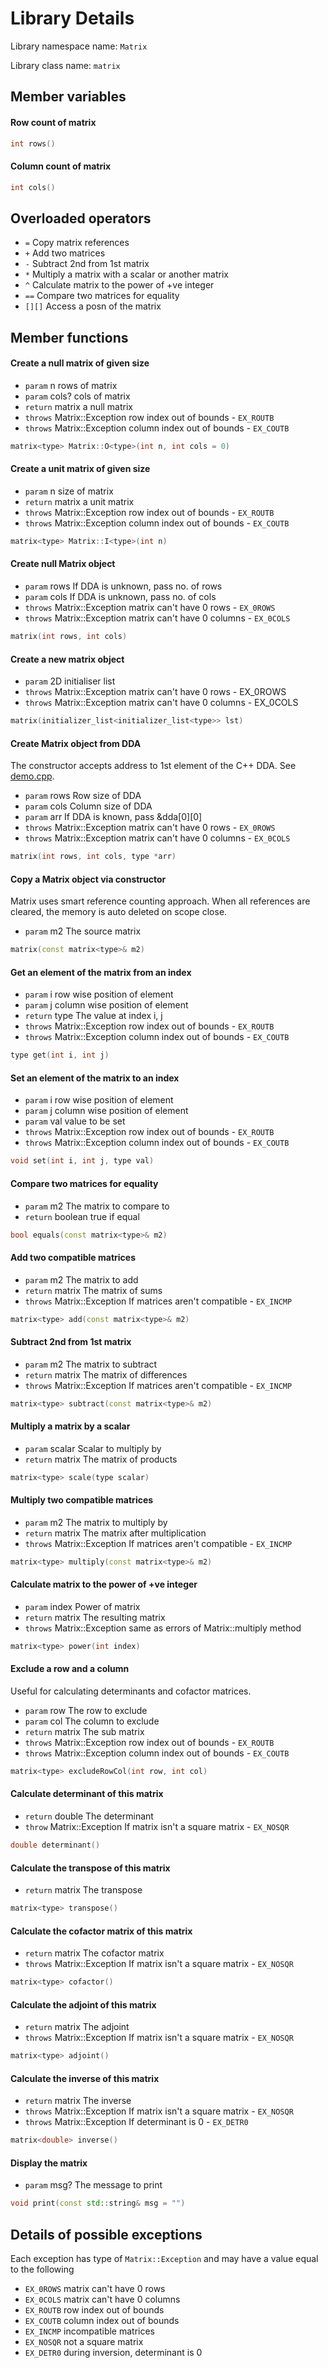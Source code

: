 # Library Details
Library namespace name: `Matrix`

Library class name: `matrix`

## Member variables

#### Row count of matrix
```c++
int rows()
```

#### Column count of matrix
```c++
int cols()
```

## Overloaded operators
 - `=` Copy matrix references
 - `+` Add two matrices
 - `-` Subtract 2nd from 1st matrix
 - `*` Multiply a matrix with a scalar or another matrix
 - `^` Calculate matrix to the power of +ve integer
 - `==` Compare two matrices for equality
 - `[][]` Access a posn of the matrix

## Member functions

#### Create a null matrix of given size
 - `param` n rows of matrix
 - `param` cols? cols of matrix
 - `return` matrix<type> a null matrix
 - `throws` Matrix::Exception row index out of bounds - `EX_ROUTB`
 - `throws` Matrix::Exception column index out of bounds - `EX_COUTB`
```c++
matrix<type> Matrix::O<type>(int n, int cols = 0)
```

#### Create a unit matrix of given size
 - `param` n size of matrix
 - `return` matrix<type> a unit matrix
 - `throws` Matrix::Exception row index out of bounds - `EX_ROUTB`
 - `throws` Matrix::Exception column index out of bounds - `EX_COUTB`
```c++
matrix<type> Matrix::I<type>(int n)
```

#### Create null Matrix object
 - `param` rows If DDA is unknown, pass no. of rows
 - `param` cols If DDA is unknown, pass no. of cols
 - `throws` Matrix::Exception matrix can't have 0 rows - `EX_0ROWS`
 - `throws` Matrix::Exception matrix can't have 0 columns - `EX_0COLS`
```c++
matrix(int rows, int cols)
```

#### Create a new matrix object
 - `param` 2D initialiser list
 - `throws` Matrix::Exception matrix can't have 0 rows - EX_0ROWS
 - `throws` Matrix::Exception matrix can't have 0 columns - EX_0COLS
```c++
matrix(initializer_list<initializer_list<type>> lst)
```

#### Create Matrix object from DDA
The constructor accepts address to 1st element of the C++ DDA.
See [demo.cpp](demo.cpp).
 - `param` rows Row size of DDA
 - `param` cols Column size of DDA
 - `param` arr If DDA is known, pass &dda[0][0]
 - `throws` Matrix::Exception matrix can't have 0 rows - `EX_0ROWS`
 - `throws` Matrix::Exception matrix can't have 0 columns - `EX_0COLS`
```c++
matrix(int rows, int cols, type *arr)
```

#### Copy a Matrix object via constructor
Matrix uses smart reference counting approach.
When all references are cleared, the memory is auto deleted on scope close.
 - `param` m2 The source matrix
```c++
matrix(const matrix<type>& m2)
```

#### Get an element of the matrix from an index
 - `param` i row wise position of element
 - `param` j column wise position of element
 - `return` type The value at index i, j
 - `throws` Matrix::Exception row index out of bounds - `EX_ROUTB`
 - `throws` Matrix::Exception column index out of bounds - `EX_COUTB`
```c++
type get(int i, int j)
```

#### Set an element of the matrix to an index
 - `param` i row wise position of element
 - `param` j column wise position of element
 - `param` val value to be set
 - `throws` Matrix::Exception row index out of bounds - `EX_ROUTB`
 - `throws` Matrix::Exception column index out of bounds - `EX_COUTB`
```c++
void set(int i, int j, type val)
```

#### Compare two matrices for equality
 - `param` m2 The matrix to compare to
 - `return` boolean true if equal
```c++
bool equals(const matrix<type>& m2)
```

#### Add two compatible matrices
 - `param` m2 The matrix to add
 - `return` matrix<type> The matrix of sums
 - `throws` Matrix::Exception If matrices aren't compatible - `EX_INCMP`
```c++
matrix<type> add(const matrix<type>& m2)
```

#### Subtract 2nd from 1st matrix
 - `param` m2 The matrix to subtract
 - `return` matrix<type> The matrix of differences
 - `throws` Matrix::Exception If matrices aren't compatible - `EX_INCMP`
```c++
matrix<type> subtract(const matrix<type>& m2)
```

#### Multiply a matrix by a scalar
 - `param` scalar Scalar to multiply by
 - `return` matrix The matrix of products
```c++
matrix<type> scale(type scalar)
```

#### Multiply two compatible matrices
 - `param` m2 The matrix to multiply by
 - `return` matrix<type> The matrix after multiplication
 - `throws` Matrix::Exception If matrices aren't compatible - `EX_INCMP`
```c++
matrix<type> multiply(const matrix<type>& m2)
```

#### Calculate matrix to the power of +ve integer
 - `param` index Power of matrix
 - `return` matrix<type> The resulting matrix
 - `throws` Matrix::Exception same as errors of Matrix::multiply method
```c++
matrix<type> power(int index)
```

#### Exclude a row and a column
Useful for calculating determinants and cofactor matrices.
 - `param` row The row to exclude
 - `param` col The column to exclude
 - `return` matrix<type> The sub matrix
 - `throws` Matrix::Exception row index out of bounds - `EX_ROUTB`
 - `throws` Matrix::Exception column index out of bounds - `EX_COUTB`
```c++
matrix<type> excludeRowCol(int row, int col)
```

#### Calculate determinant of this matrix
 - `return` double The determinant
 - `throw` Matrix::Exception If matrix isn't a square matrix - `EX_NOSQR`
```c++
double determinant()
```

#### Calculate the transpose of this matrix
 - `return` matrix<type> The transpose
```c++
matrix<type> transpose()
```

#### Calculate the cofactor matrix of this matrix
 - `return` matrix<type> The cofactor matrix
 - `throws` Matrix::Exception If matrix isn't a square matrix - `EX_NOSQR`
```c++
matrix<type> cofactor()
```

#### Calculate the adjoint of this matrix
 - `return` matrix<type> The adjoint
 - `throws` Matrix::Exception If matrix isn't a square matrix - `EX_NOSQR`
```c++
matrix<type> adjoint()
```

#### Calculate the inverse of this matrix
 - `return` matrix<double> The inverse
 - `throws` Matrix::Exception If matrix isn't a square matrix - `EX_NOSQR`
 - `throws` Matrix::Exception If determinant is 0 - `EX_DETR0`
```c++
matrix<double> inverse()
```

#### Display the matrix
 - `param` msg? The message to print
```c++
void print(const std::string& msg = "")
```

## Details of possible exceptions
Each exception has type of `Matrix::Exception` and may have a value equal to the following
 - `EX_0ROWS`  matrix can't have 0 rows
 - `EX_0COLS`  matrix can't have 0 columns
 - `EX_ROUTB`  row index out of bounds
 - `EX_COUTB`  column index out of bounds
 - `EX_INCMP`  incompatible matrices
 - `EX_NOSQR`  not a square matrix
 - `EX_DETR0`  during inversion, determinant is 0
